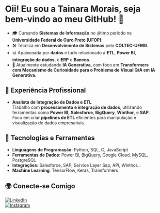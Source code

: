 # Oii! Eu sou a Tainara Morais, seja bem-vindo ao meu GitHub! 👋

- 🎓 Cursando **Sistemas de Informação** no último período na **Universidade Federal de Ouro Preto (UFOP)**.
- 🛠️ Técnica em **Desenvolvimento de Sistemas** pelo **COLTEC-UFMG**.
- 📊 Apaixonada por **dados** e tudo relacionado a **ETL**, **Power BI**, **integração de dados**, e **ERP** e **Bancos**.
- 🤖 Atualmente estudando **IA Generativa**, com foco em **Transformers com Mecanismo de Curiosidade para o Problema de Visual Q/A em IA Generativa**.

## 💼 Experiência Profissional

- **Analista de Integração de Dados e ETL**  
  Trabalho com **processamento e integração de dados**, utilizando ferramentas como **Power BI**, **Salesforce**, **BigQuery**, **Winthor**, e **SAP**. Foco em criar **pipelines de ETL** eficientes para manipulação e visualização de dados empresariais.

## 🔧 Tecnologias e Ferramentas

- **Linguagens de Programação**: Python, SQL, C, JavaScript
- **Ferramentas de Dados**: Power BI, BigQuery, Google Cloud, MySQL, PostgreSQL
- **Integrações**: Salesforce, SAP, Service Layer Sap, APi, Winthor...
- **Machine Learning**: TensorFlow, Keras, Transformers


## 🌍 Conecte-se Comigo

[![LinkedIn](https://img.shields.io/badge/LinkedIn-0077B5?style=for-the-badge&logo=linkedin&logoColor=white)](https://www.linkedin.com/in/tainaramgmorais/)  
[![Instagram](https://img.shields.io/badge/Instagram-E4405F?style=for-the-badge&logo=instagram&logoColor=white)](https://www.instagram.com/llallallallinha/)

